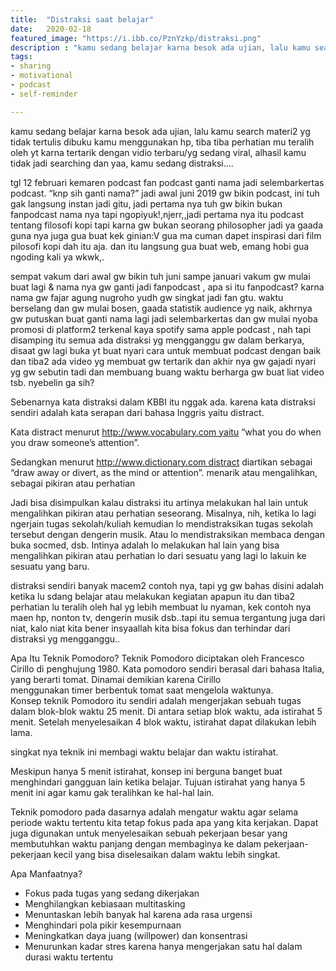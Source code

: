 ```yaml
---
title:  "Distraksi saat belajar"
date:   2020-02-18
featured_image: "https://i.ibb.co/PznYzkp/distraksi.png"
description : "kamu sedang belajar karna besok ada ujian, lalu kamu search materi2 yg tidak tertulis dibuku kamu menggunakan hp, tiba tiba perhatian mu teralih oleh yt karna tertarik dengan vidio terbaru/yg sedang viral, alhasil kamu tidak jadi searching dan yaa, kamu sedang distraksi"
tags:
- sharing
- motivational
- podcast
- self-reminder

---
```


kamu sedang belajar karna besok ada ujian, lalu kamu search materi2 yg tidak tertulis dibuku kamu menggunakan hp, tiba tiba perhatian mu teralih oleh yt karna tertarik dengan vidio terbaru/yg sedang viral, alhasil kamu tidak jadi searching dan yaa, kamu sedang distraksi....

tgl 12 februari kemaren podcast fan podcast ganti nama jadi selembarkertas podcast. “knp sih ganti nama?” jadi awal juni 2019 gw bikin podcast, ini tuh gak langsung instan jadi gitu, jadi pertama nya tuh gw bikin bukan fanpodcast nama nya tapi ngopiyuk!,njerr,,jadi pertama nya itu podcast tentang filosofi kopi tapi karna gw bukan seorang philosopher jadi ya gaada guna nya juga gua buat kek ginian:V gua ma cuman dapet inspirasi dari film pilosofi kopi dah itu aja. dan itu langsung gua buat web, emang hobi gua ngoding kali ya wkwk,. 

sempat vakum dari awal gw bikin tuh juni sampe januari vakum gw mulai buat lagi & nama nya gw ganti jadi fanpodcast  , apa si itu fanpodcast? karna nama gw fajar agung nugroho yudh gw singkat jadi fan gtu. waktu berselang dan gw mulai bosen, gaada statistik audience yg naik, akhrnya gw putuskan buat ganti nama lagi jadi selembarkertas dan gw mulai nyoba promosi di platform2 terkenal kaya spotify sama apple podcast , nah tapi disamping itu semua ada distraksi yg mengganggu gw dalam berkarya, disaat gw lagi buka yt buat nyari cara untuk membuat podcast dengan baik dan tiba2 ada video yg membuat gw tertarik dan akhir nya gw gajadi nyari yg gw sebutin tadi dan membuang buang waktu berharga gw buat liat video tsb. nyebelin ga sih? 

Sebenarnya kata distraksi dalam KBBI itu nggak ada.  karena kata distraksi sendiri adalah kata serapan dari bahasa Inggris yaitu distract.

Kata distract menurut http://www.vocabulary.com yaitu “what you do when you draw someone’s attention”. 

Sedangkan menurut http://www.dictionary.com distract diartikan sebagai “draw away or divert, as the mind or attention”.
menarik atau mengalihkan, sebagai pikiran atau perhatian

Jadi bisa disimpulkan kalau distraksi itu artinya melakukan hal lain untuk mengalihkan pikiran atau perhatian seseorang. Misalnya, nih, ketika lo lagi ngerjain tugas sekolah/kuliah kemudian lo mendistraksikan tugas sekolah tersebut dengan dengerin musik. Atau lo mendistraksikan membaca dengan buka socmed, dsb. Intinya adalah lo melakukan hal lain yang bisa mengalihkan pikiran atau perhatian lo dari sesuatu yang lagi lo lakuin ke sesuatu yang baru.

distraksi sendiri banyak macem2 contoh nya, tapi yg gw bahas disini adalah ketika lu sdang belajar atau melakukan kegiatan apapun itu dan tiba2 perhatian lu teralih oleh hal yg lebih membuat lu nyaman, kek contoh nya maen hp, nonton tv, dengerin musik dsb..tapi itu semua tergantung juga dari niat, kalo niat kita bener insyaallah kita bisa fokus dan terhindar dari distraksi yg mengganggu..

Apa Itu Teknik Pomodoro?
Teknik Pomodoro diciptakan oleh Francesco Cirillo di penghujung 1980. Kata pomodoro sendiri berasal dari bahasa Italia, yang berarti tomat. Dinamai demikian karena Cirillo menggunakan timer berbentuk tomat saat mengelola waktunya.
Konsep teknik Pomodoro itu sendiri adalah mengerjakan sebuah tugas dalam blok-blok waktu 25 menit. Di antara setiap blok waktu, ada istirahat 5 menit. Setelah menyelesaikan 4 blok waktu, istirahat dapat dilakukan lebih lama.

singkat nya teknik ini membagi waktu belajar dan waktu istirahat.

Meskipun hanya 5 menit istirahat, konsep ini berguna banget buat menghindari gangguan lain ketika belajar. Tujuan istirahat yang hanya 5 menit ini agar kamu gak teralihkan ke hal-hal lain.

Teknik pomodoro pada dasarnya adalah mengatur waktu agar selama periode waktu tertentu kita tetap fokus pada apa yang kita kerjakan. Dapat juga digunakan untuk menyelesaikan sebuah pekerjaan besar yang membutuhkan waktu panjang dengan membaginya ke dalam pekerjaan-pekerjaan kecil yang bisa diselesaikan dalam waktu lebih singkat.

Apa Manfaatnya?

* Fokus pada tugas yang sedang dikerjakan
* Menghilangkan kebiasaan multitasking
* Menuntaskan lebih banyak hal karena ada rasa urgensi
* Menghindari pola pikir kesempurnaan
* Meningkatkan daya juang (willpower) dan konsentrasi
* Menurunkan kadar stres karena hanya mengerjakan satu hal dalam durasi waktu tertentu
